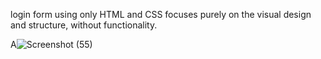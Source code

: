 login form using only HTML and CSS focuses purely on the visual design and structure, without functionality.

A![Screenshot (55)](https://github.com/user-attachments/assets/49200098-4f24-4954-a569-6fd721f883a9)
 
